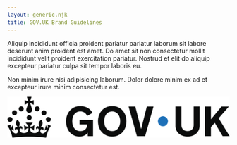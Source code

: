 ```yaml
---
layout: generic.njk
title: GOV.UK Brand Guidelines
---
```


Aliquip incididunt officia proident pariatur pariatur laborum sit labore deserunt anim proident est amet. Do amet sit non consectetur mollit incididunt velit proident exercitation pariatur. Nostrud et elit do aliquip excepteur pariatur culpa sit tempor laboris eu.

Non minim irure nisi adipisicing laborum. Dolor dolore minim ex ad et excepteur irure minim consectetur est.

![This is a test SVG.](images/Lock-up_PrimaryBlack.svg)
